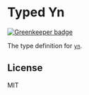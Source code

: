 # Typed Yn

[![Greenkeeper badge](https://badges.greenkeeper.io/types/npm-yn.svg)](https://greenkeeper.io/)

The type definition for [`yn`](https://github.com/sindresorhus/yn).

## License

MIT

